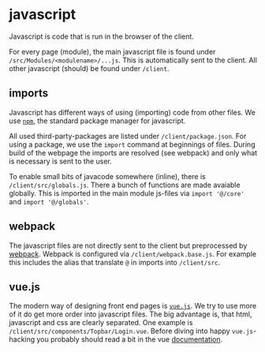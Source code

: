# javascript

Javascript is code that is run in the browser of the client.

For every page (module), the main javascript file is found under `/src/Modules/<modulename>/...js`. This is automatically sent to the client.
All other javascript (should) be found under `/client`.

## imports

Javascript has different ways of using (importing) code from other files.
We use [`npm`](https://docs.npmjs.com/), the standard package manager for javascript.

All used third-party-packages are listed under `/client/package.json`.
For using a package, we use the `import` command at beginnings of files.
During build of the webpage the imports are resolved (see webpack) and only what is necessary is sent to the user.

<!-- Some third-party-libraries are still part of the repository and are loaded  -->
To enable small bits of javacode somewhere (inline), there is `/client/src/globals.js`.
There a bunch of functions are made avaiable globally.
This is imported in the main module js-files via `import '@/core'` and `import '@/globals'`.

## webpack

The javascript files are not directly sent to the client but preprocessed by [webpack](https://webpack.js.org/concepts).
Webpack is configured via `/client/webpack.base.js`.
For example this includes the alias that translate `@` in imports into `/client/src`.

## vue.js

The modern way of designing front end pages is [`vue.js`](https://vuejs.org/v2/guide/).
We try to use more of it do get more order into javascript files.
The big advantage is, that html, javascript and css are clearly separated.
One example is `/client/src/components/Topbar/Login.vue`.
Before diving into happy `vue.js`-hacking you probably should read a bit in the vue [documentation](https://vuejs.org/v2/guide/).


